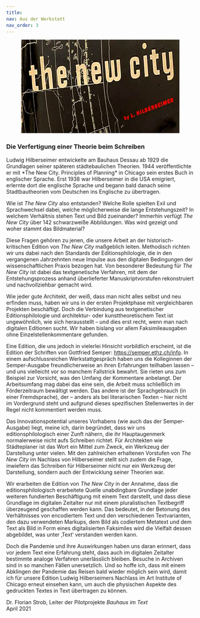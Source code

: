 ```yaml
---
title:
nav: Aus der Werkstatt
nav_order: 3
---
```


<figure>
     <a class="image-link"><img src="The New City_Covercut.png" data-image-ext="png" width="700" height="250" /></a>
</figure>
<h3>Die Verfertigung einer Theorie beim Schreiben</h3>
Ludwig Hilberseimer entwickelte am Bauhaus Dessau ab 1929 die Grundlagen seiner späteren städtebaulichen Theorien. 
1944 veröffentlichte er mit *The New City. Principles of Planning* in Chicago sein erstes Buch in englischer Sprache. 
Erst 1938 war Hilberseimer in die USA emigriert, erlernte dort die englische Sprache und begann bald danach seine 
Stadtbautheorien vom Deutschen ins Englische zu übertragen.  

Wie ist *The New City* also entstanden? Welche Rolle spielten Exil und Sprachwechsel dabei, welche möglicherweise 
die lange Entstehungszeit? In welchem Verhältnis stehen Text und Bild zueinander? Immerhin verfügt *The New City* 
über 142 schwarzweiße Abbildungen. Was wird gezeigt und woher stammt das Bildmaterial?  

Diese Fragen gehören zu jenen, die unsere Arbeit an der historisch-kritischen Edition von *The New City* maßgeblich leiten. 
Methodisch richten wir uns dabei nach den Standards der Editionsphilologie, die in den vergangenen Jahrzehnten neue Impulse
aus den digitalen Bedingungen der wissenschaftlichen Praxis bezogen hat. Von besonderer Bedeutung für *The New City*
ist dabei das textgenetische Verfahren, mit dem der Entstehungsprozess anhand überlieferter Manuskriptvorstufen rekonstruiert
und nachvollziehbar gemacht wird.  

Wie jeder gute Architekt, der weiß, dass man nicht alles selbst und neu erfinden muss, haben wir uns in der ersten 
Projektphase mit vergleichbaren Projekten beschäftigt. Doch die Verbindung aus textgenetischer Editionsphilologie und 
architektur- oder kunsttheoretischem Text ist ungewöhnlich, wie sich herausstellt – und dies erst recht, wenn man nach 
digitalen Editionen sucht. Wir haben bislang vor allem Faksimileausgaben ohne Einzelstellenkommentare gefunden. 

Eine Edition, die uns jedoch in vielerlei Hinsicht vorbildlich erscheint, ist die Edition der Schriften von Gottfried 
Semper: https://semper.ethz.ch/info. In einem aufschlussreichen Werkstattgespräch haben uns die Kolleginnen der Semper-Ausgabe 
freundlicherweise an ihren Erfahrungen teilhaben lassen – und uns vielleicht vor so manchem Fallstrick bewahrt. 
Sie rieten uns zum Beispiel zur Vorsicht, was den Umfang der Kommentare anbelangt. Der Arbeitsumfang mag dabei das 
eine sein, die Arbeit muss schließlich im Förderzeitraum bewältigt werden. Das andere ist der Sprachgebrauch (in einer Fremdsprache),
der – anders als bei literarischen Texten – hier nicht im Vordergrund steht und aufgrund dieses spezifischen Stellenwertes in der
Regel nicht kommentiert werden muss.  

Das Innovationspotential unseres Vorhabens (wie auch das der Semper-Ausgabe) liegt, meine ich, darin begründet, dass wir uns
editionsphilologisch einer Zunft nähern, die ihr Hauptaugenmerk normalerweise nicht aufs Schreiben richtet. Für Architekten wie
Städteplaner ist das Wort ein Mittel zum Zweck, ein Werkzeug der Darstellung unter vielen. Mit den zahlreichen erhaltenen Vorstufen
von *The New City* im Nachlass von Hilberseimer stellt sich zudem die Frage, inwiefern das Schreiben für Hilberseimer nicht nur ein
Werkzeug der Darstellung, sondern auch der Entwicklung seiner Theorien war.  

Wir erarbeiten die Edition von *The New City* in der Annahme, dass die editionsphilologisch erarbeitete Quelle 
unabdingbare Grundlage jeder weiteren fundierten Beschäftigung mit einem Text darstellt, und dass diese Grundlage
im digitalen Zeitalter nur mit einem pluralistischen Textbegriff überzeugend geschaffen werden kann. Das bedeutet,
in der Betonung des Verhältnisses von encodiertem Text und den verschiedenen Textvarianten, den dazu verwendeten Markups,
dem Bild als codiertem Metatext und dem Text als Bild in Form eines digitalisierten Faksimiles wird die Vielfalt dessen
abgebildet, was unter ‚Text‘ verstanden werden kann.  

Doch die Pandemie und ihre Auswirkungen haben uns daran erinnert, dass vor jedem Text eine Erfahrung steht, 
dass auch im digitalen Zeitalter bestimmte analoge Verfahren unerlässlich bleiben. Besuche in Archiven sind in so
manchen Fällen unersetzlich. Und so hoffe ich, dass mit einem Abklingen der Pandemie das Reisen bald wieder möglich sein wird,
damit ich für unsere Edition Ludwig Hilberseimers Nachlass im Art Institute of Chicago erneut einsehen kann, um auch die
physischen Aspekte des gedruckten Textes in Text übertragen zu können.  


Dr. Florian Strob, Leiter der Pilotprojekte *Bauhaus im Text*  
April 2021
